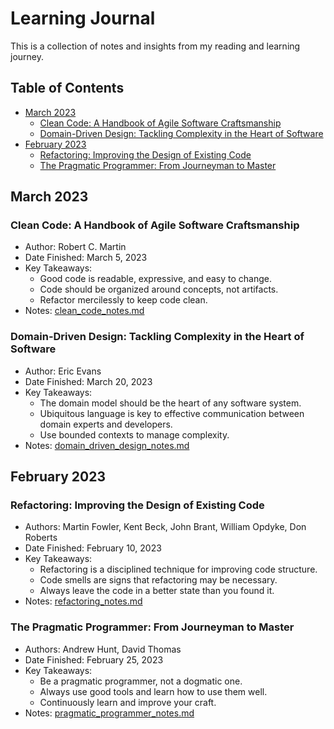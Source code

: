 # Learning Journal

This is a collection of notes and insights from my reading and learning journey.

## Table of Contents

- [March 2023](#march-2023)
  - [Clean Code: A Handbook of Agile Software Craftsmanship](#clean-code-a-handbook-of-agile-software-craftsmanship)
  - [Domain-Driven Design: Tackling Complexity in the Heart of Software](#domain-driven-design-tackling-complexity-in-the-heart-of-software)
- [February 2023](#february-2023)
  - [Refactoring: Improving the Design of Existing Code](#refactoring-improving-the-design-of-existing-code)
  - [The Pragmatic Programmer: From Journeyman to Master](#the-pragmatic-programmer-from-journeyman-to-master)

## March 2023

### Clean Code: A Handbook of Agile Software Craftsmanship

- Author: Robert C. Martin
- Date Finished: March 5, 2023
- Key Takeaways:
  - Good code is readable, expressive, and easy to change.
  - Code should be organized around concepts, not artifacts.
  - Refactor mercilessly to keep code clean.
- Notes: [clean_code_notes.md](./clean_code_notes.md)

### Domain-Driven Design: Tackling Complexity in the Heart of Software

- Author: Eric Evans
- Date Finished: March 20, 2023
- Key Takeaways:
  - The domain model should be the heart of any software system.
  - Ubiquitous language is key to effective communication between domain experts
    and developers.
  - Use bounded contexts to manage complexity.
- Notes: [domain_driven_design_notes.md](./domain_driven_design_notes.md)

## February 2023

### Refactoring: Improving the Design of Existing Code

- Authors: Martin Fowler, Kent Beck, John Brant, William Opdyke, Don Roberts
- Date Finished: February 10, 2023
- Key Takeaways:
  - Refactoring is a disciplined technique for improving code structure.
  - Code smells are signs that refactoring may be necessary.
  - Always leave the code in a better state than you found it.
- Notes: [refactoring_notes.md](./refactoring_notes.md)

### The Pragmatic Programmer: From Journeyman to Master

- Authors: Andrew Hunt, David Thomas
- Date Finished: February 25, 2023
- Key Takeaways:
  - Be a pragmatic programmer, not a dogmatic one.
  - Always use good tools and learn how to use them well.
  - Continuously learn and improve your craft.
- Notes: [pragmatic_programmer_notes.md](./pragmatic_programmer_notes.md)
